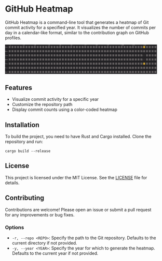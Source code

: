 # GitHub Heatmap

GitHub Heatmap is a command-line tool that generates a heatmap of Git commit activity for a specified year. It visualizes the number of commits per day in a calendar-like format, similar to the contribution graph on GitHub profiles.

<img src="./images/githeatmap.png" alt="GitHub Heatmap Demo" width="800"/>

## Features

- Visualize commit activity for a specific year
- Customize the repository path
- Display commit counts using a color-coded heatmap



## Installation

To build the project, you need to have Rust and Cargo installed. Clone the repository and run:

```
cargo build --release
```


## License

This project is licensed under the MIT License. See the [LICENSE](LICENSE) file for details.

## Contributing

Contributions are welcome! Please open an issue or submit a pull request for any improvements or bug fixes.


### Options

- `-r, --repo <REPO>`: Specify the path to the Git repository. Defaults to the current directory if not provided.
- `-y, --year <YEAR>`: Specify the year for which to generate the heatmap. Defaults to the current year if not provided.

